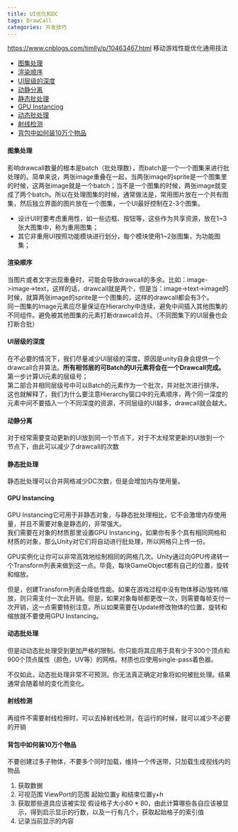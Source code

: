```yaml
---
title: UI优化和DC
tags: DrawCall
categories: 开发技巧
---
```


https://www.cnblogs.com/timlly/p/10463467.html  移动游戏性能优化通用技法
<!-- TOC -->

- [图集处理](#图集处理)
- [渲染顺序](#渲染顺序)
- [UI层级的深度](#ui层级的深度)
- [动静分离](#动静分离)
- [静态批处理](#静态批处理)
- [GPU Instancing](#gpu-instancing)
- [动态批处理](#动态批处理)
- [射线检测](#射线检测)
- [背包中如何装10万个物品](#背包中如何装10万个物品)

<!-- /TOC -->

#### 图集处理
影响drawcall数量的根本是batch（批处理数），而batch是一个一个图集来进行批处理的。简单来说，两张image重叠在一起，当两张image的sprite是一个图集里的时候，这两张image就是一个batch；当不是一个图集的时候，两张image就变成了两个batch。所以在处理图集的时候，通常做法是，常用图片放在一个共有图集，然后独立界面的图片放在一个图集，一个UI最好控制在2-3个图集。
- 设计UI时要考虑重用性，如一些边框、按钮等，这些作为共享资源，放在1~3张大图集中，称为重用图集；
- 其它非重用UI按照功能模块进行划分，每个模块使用1~2张图集，为功能图集；

#### 渲染顺序
当图片或者文字出现重叠时，可能会导致drawcall的多余。比如：image->image->text，这样的话，drawcall就是两个，但是当：image->text->image的时候，就算两张image的sprite是一个图集的，这样的drawcall都会有3个。  
同一图集的Image元素应尽量保证在Hierarchy中连续，避免中间插入其他图集的不同组件。避免被其他图集的元素打断drawcall合并。（不同图集下的UI层叠也会打断合批）

#### UI层级的深度
在不必要的情况下，我们尽量减少UI层级的深度。原因是unity自身会提供一个drawcall合并算法。**所有相邻层的可Batch的UI元素将会在一个Drawcall完成。**    
第一步计算UI元素的层级号；  
第二部合并相同层级号中可以Batch的元素作为一个批次，并对批次进行排序。  
这也就解释了，我们为什么要注意Hierarchy窗口中的元素顺序，两个同一深度的元素中间不要插入一个不同深度的资源，不同层级的UI越多，drawcall就会越大。

#### 动静分离
对于经常需要变动更新的UI放到同一个节点下，对于不太经常更新的UI放到一个节点下，由此可以减少了drawcall的次数

#### 静态批处理
静态批处理可以合并网格减少DC次数，但是会增加内存使用量。

#### GPU Instancing
GPU Instancing它可用于非静态对象，与静态批处理相比，它不会激增内存使用量，并且不需要对象是静态的，非常强大。  
我们需要在对象的材质那里设置GPU Instancing，如果你有多个具有相同网格和材质的对象，那么Unity对它们将自动进行批处理，所以网格只上传一份。

GPU实例化让你可以非常高效地绘制相同的网格几次。Unity通过向GPU传递转一个Transform列表来做到这一点。毕竟，每块GameObject都有自己的位置，旋转和缩放。  

但是，创建Transform列表会降低性能。如果在游戏过程中没有物体移动/旋转/缩放，则只需支付一次此开销。但是，如果对象每帧都更改一次，则需要每帧支付一次开销，这一点需要特别注意。所以如果需要在Update修改物体的位置，旋转和缩放就不要使用GPU Instancing。

#### 动态批处理
但是动动态批处理受到更加严格的限制。你只能将其应用于具有少于300个顶点和900个顶点属性（颜色，UV等）的网格。材质也应使用single-pass着色器。

不仅如此，动态批处理非常不可预测。你无法真正确定对象将如何被批处理。结果通常会随着帧的变化而变化。
#### 射线检测
再组件不需要射线检擦时，可以去掉射线检测，在运行的时候，就可以减少不必要的开销


#### 背包中如何装10万个物品
不要创建过多子物体，不要多个同时加载，维持一个传送带，只加载生成视线内的物品
1. 获取数据
2. 可视范围 ViewPort的范围  起始位置y 和结束位置y+h
3. 获取那些道具应该被实现 假设格子大小80 * 80，由此计算哪些各自应该被显示，得到启示显示的行数，以及一行有几个，获取起始格子的索引值
4. 记录当前显示的内容
